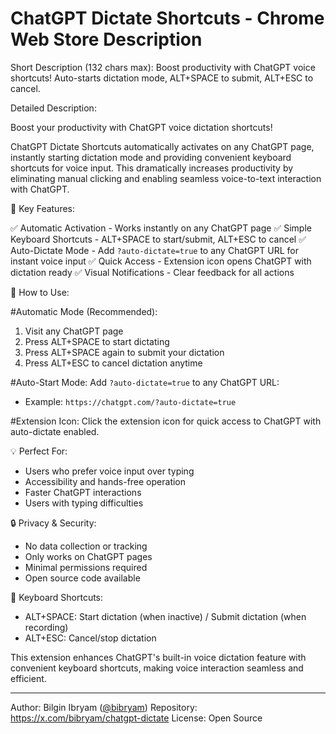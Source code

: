 # ChatGPT Dictate Shortcuts - Chrome Web Store Description

Short Description (132 chars max):
Boost productivity with ChatGPT voice shortcuts! Auto-starts dictation mode, ALT+SPACE to submit, ALT+ESC to cancel.

Detailed Description:

Boost your productivity with ChatGPT voice dictation shortcuts!

ChatGPT Dictate Shortcuts automatically activates on any ChatGPT page, instantly starting dictation mode and providing convenient keyboard shortcuts for voice input. This dramatically increases productivity by eliminating manual clicking and enabling seamless voice-to-text interaction with ChatGPT.

🎯 Key Features:

✅ Automatic Activation - Works instantly on any ChatGPT page
✅ Simple Keyboard Shortcuts - ALT+SPACE to start/submit, ALT+ESC to cancel
✅ Auto-Dictate Mode - Add `?auto-dictate=true` to any ChatGPT URL for instant voice input
✅ Quick Access - Extension icon opens ChatGPT with dictation ready
✅ Visual Notifications - Clear feedback for all actions

🚀 How to Use:

#Automatic Mode (Recommended):
1. Visit any ChatGPT page
2. Press ALT+SPACE to start dictating
3. Press ALT+SPACE again to submit your dictation
4. Press ALT+ESC to cancel dictation anytime

#Auto-Start Mode:
Add `?auto-dictate=true` to any ChatGPT URL:
- Example: `https://chatgpt.com/?auto-dictate=true`

#Extension Icon:
Click the extension icon for quick access to ChatGPT with auto-dictate enabled.

💡 Perfect For:
- Users who prefer voice input over typing
- Accessibility and hands-free operation
- Faster ChatGPT interactions
- Users with typing difficulties

🔒 Privacy & Security:
- No data collection or tracking
- Only works on ChatGPT pages
- Minimal permissions required
- Open source code available

📝 Keyboard Shortcuts:
- ALT+SPACE: Start dictation (when inactive) / Submit dictation (when recording)
- ALT+ESC: Cancel/stop dictation

This extension enhances ChatGPT's built-in voice dictation feature with convenient keyboard shortcuts, making voice interaction seamless and efficient.

---

Author: Bilgin Ibryam ([@bibryam](https://x.com/bibryam))
Repository: https://x.com/bibryam/chatgpt-dictate
License: Open Source 